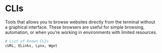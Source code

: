 # CLIs

Tools that allows you to browse websites directly from the terminal without a graphical interface. These browsers are useful for simple browsing, automation, or when you’re working in environments with limited resources.

```sh
# List of known CLIs
cURL, ELinks, Lynx, Wget
```
